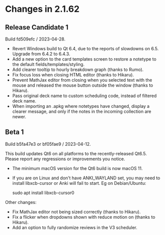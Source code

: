 # Changes in 2.1.62

## Release Candidate 1

Build fd509efc / 2023-04-28.

- Revert Windows build to Qt 6.4, due to the reports of slowdowns on 6.5.
  Upgrade from 6.4.2 to 6.4.3.
- Add a new option to the card templates screen to restore a notetype to the
  default fields/templates/styling.
- Add clearer tooltip to hourly breakdown graph (thanks to Rumo).
- Fix focus loss when closing HTML editor (thanks to Hikaru).
- Prevent MathJax editor from closing when you selected text with the mouse and
  released the mouse button outside the window (thanks to Hikaru).
- Pass original deck name to custom scheduling code, instead of filtered deck
  name.
- When importing an .apkg where notetypes have changed, display a clearer
  message, and only if the notes in the incoming collection are newer.

## Beta 1

Build b5fa47e3 or bf05fae9 / 2023-04-12.

This build updates Qt6 on all platforms to the recently-released Qt6.5. Please
report any regressions or improvements you notice.

- The minimum macOS version for the Qt6 build is now macOS 11.
- If you are on Linux and don't have ANKI_WAYLAND set, you may need to install
  libxcb-cursor or Anki will fail to start. Eg on Debian/Ubuntu:

  sudo apt install libxcb-cursor0

Other changes:

- Fix MathJax editor not being sized correctly (thanks to Hikaru).
- Fix a flicker when dropdowns shown with reduce motion on (thanks to Hikaru).
- Add an option to fully randomize reviews in the V3 scheduler.
